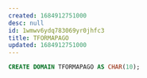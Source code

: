 ```yaml
---
created: 1684912751000
desc: null
id: 1wmwv6ydq783069yr0jhfc3
title: TFORMAPAGO
updated: 1684912751000
---
```


```sql
CREATE DOMAIN TFORMAPAGO AS CHAR(10);
```
